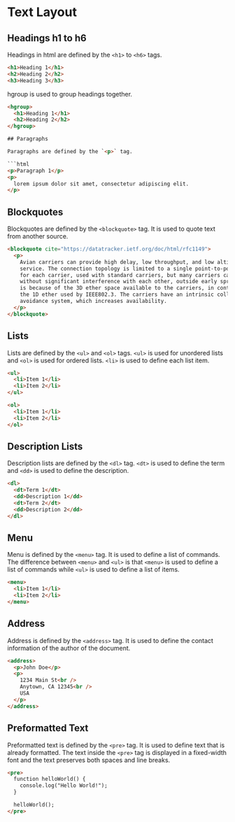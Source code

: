 # Text Layout

## Headings h1 to h6

Headings in html are defined by the `<h1>` to `<h6>` tags. 

```html
<h1>Heading 1</h1>
<h2>Heading 2</h2>
<h3>Heading 3</h3>
```

hgroup is used to group headings together.

```html
<hgroup>
  <h1>Heading 1</h1>
  <h2>Heading 2</h2>
</hgroup>

## Paragraphs

Paragraphs are defined by the `<p>` tag.

```html
<p>Paragraph 1</p>
<p>
  lorem ipsum dolor sit amet, consectetur adipiscing elit.
</p>
```

## Blockquotes

Blockquotes are defined by the `<blockquote>` tag. It is used to quote text from another source.

```html
<blockquote cite="https://datatracker.ietf.org/doc/html/rfc1149">
  <p>
    Avian carriers can provide high delay, low throughput, and low altitude
    service. The connection topology is limited to a single point-to-point path
    for each carrier, used with standard carriers, but many carriers can be used
    without significant interference with each other, outside early spring. This
    is because of the 3D ether space available to the carriers, in contrast to
    the 1D ether used by IEEE802.3. The carriers have an intrinsic collision
    avoidance system, which increases availability.
  </p>
</blockquote>
```

## Lists

Lists are defined by the `<ul>` and `<ol>` tags. `<ul>` is used for unordered lists and `<ol>` is used for ordered lists. `<li>` is used to define each list item.

```html
<ul>
  <li>Item 1</li>
  <li>Item 2</li>
</ul>

<ol>
  <li>Item 1</li>
  <li>Item 2</li>
</ol>
```

## Description Lists

Description lists are defined by the `<dl>` tag. `<dt>` is used to define the term and `<dd>` is used to define the description.

```html
<dl>
  <dt>Term 1</dt>
  <dd>Description 1</dd>
  <dt>Term 2</dt>
  <dd>Description 2</dd>
</dl>
```

## Menu

Menu is defined by the `<menu>` tag. It is used to define a list of commands. The difference between `<menu>` and `<ul>` is that `<menu>` is used to define a list of commands while `<ul>` is used to define a list of items.

```html
<menu>
  <li>Item 1</li>
  <li>Item 2</li>
</menu>
```

## Address

Address is defined by the `<address>` tag. It is used to define the contact information of the author of the document.

```html
<address>
  <p>John Doe</p>
  <p>
    1234 Main St<br />
    Anytown, CA 12345<br />
    USA
  </p>
</address>
```

## Preformatted Text

Preformatted text is defined by the `<pre>` tag. It is used to define text that is already formatted. The text inside the `<pre>` tag is displayed in a fixed-width font and the text preserves both spaces and line breaks.

```html
<pre>
  function helloWorld() {
    console.log("Hello World!");
  }

  helloWorld();
</pre>
```
